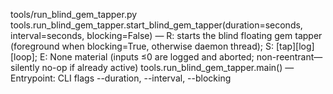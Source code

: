 
tools/run_blind_gem_tapper.py
tools.run_blind_gem_tapper.start_blind_gem_tapper(duration=seconds, interval=seconds, blocking=False) — R: starts the blind floating gem tapper (foreground when blocking=True, otherwise daemon thread); S: [tap][log][loop]; E: None material (inputs ≤0 are logged and aborted; non-reentrant—silently no-op if already active)
tools.run_blind_gem_tapper.main() — Entrypoint: CLI flags --duration, --interval, --blocking
